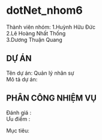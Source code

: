 # dotNet_nhom6
Thành viên nhóm:
  1.Huỳnh Hữu Đức  
  2.Lê Hoàng Nhất Thống  
  3.Dương Thuận Quang  
  
DỰ ÁN  
---------------------------------------  
Tên dự án: Quản lý nhân sự  
Mô tả dự án:   


PHÂN CÔNG NHIỆM VỤ  
---------------------------------------
Đánh giá :  
Ưu điểm :  

Mục tiêu:  

